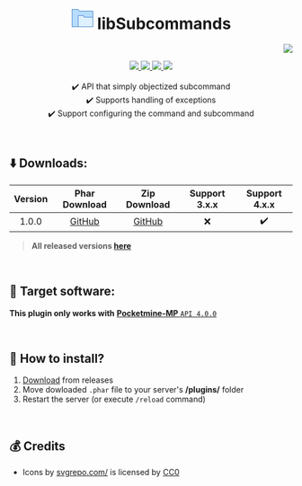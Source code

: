 <h1 align="center"> <img src="data:image/png;base64,iVBORw0KGgoAAAANSUhEUgAAACgAAAAoCAYAAACM/rhtAAAABmJLR0QA/wD/AP+gvaeTAAABKklEQVRYhWNgGAWjYGABIwMDA4N7x/H/xGpgZWbq21JqXkw7J6ECFhgjP8ScoOLvP38zrNp/Ld275yTj1hLzIpq6DAqYSFHMyc7KEOaoxc3DwZbm3XOyj1aOQgbwKCYmBGEAGpJfP3z5wU0zlzEwMOyssGRkIawME3CyszLEe+jT1HET15xkYGAgMYoHAow6kFIw6kBKwaB3IMnFDCz74wOmGlIMVjqyZDkIHZBVDs7IwF2of/n+m6F38w2Go1cYGKyp4EiqRzEPJytDsa8Gw9NXHxiOXnlMsXlkhSAhAHNk7+YbDBPXPKPILJo4kIEB4sj6MF2y9WfMGK3qqANGHUgpGHUgpWDUgZSCUQdSCkYdSCkYdSClYNA7kOThN3qCnRWWjAPthlEwCgCyl0GEXPxqIgAAAABJRU5ErkJggg=="/> libSubcommands </h1>  
<p align="right">  
  <a href="./README.md">  
    <img src="https://img.shields.io/static/v1?label=%ED%95%9C%EA%B5%AD%EC%96%B4&message=%EB%A1%9C+%EC%9D%BD%EA%B8%B0&labelColor=success">  
  </a>
</p>  
<p align="center">  
  <a href="https://poggit.pmmp.io/ci/Blugin/libSubcommands-PMMP/~">  
    <img src="https://poggit.pmmp.io/ci.shield/Blugin/libSubcommands-PMMP/~?style=flat-square">  
  </a>  
  <a href="https://github.com/Blugin/libSubcommands-PMMP/releases">  
    <img src="https://img.shields.io/github/release/Blugin/libSubcommands-PMMP.svg?style=flat-square">  
  </a>  
  <a href="https://github.com/Blugin/libSubcommands-PMMP/releases">  
    <img src="https://img.shields.io/github/downloads/Blugin/libSubcommands-PMMP/total.svg?style=flat-square">  
  </a>  
  </a>  
  <a href="https://github.com/Blugin/libSubcommands-PMMP/blob/master/LICENSE">  
    <img src="https://img.shields.io/github/license/Blugin/libSubcommands-PMMP.svg?style=flat-square">  
  </a>  
  <br>
  <br> ✔️ API that simply objectized subcommand  
  <br> ✔️ Supports handling of exceptions  
  <br> ✔️ Support configuring the command and subcommand
</p>  
  
<br>  
  
## ⬇️ Downloads:  
  
| Version | Phar Download | Zip Download | Support 3.x.x | Support 4.x.x |
| :-----: | :-----------: | :----------: | :-----------: | :-----------: |
| 1.0.0 | [GitHub](https://github.com/Blugin/libSubcommands-PMMP/releases/download/1.0.0/libSubcommands_v1.0.0.phar) | [GitHub](https://github.com/Blugin/libSubcommands-PMMP/archive/1.0.0.zip) | ❌ | ✔️ |
  
> **All released versions [here](https://github.com/Blugin/libSubcommands-PMMP/releases)**  
  
<br>  
  
## 📁 Target software:  
**This plugin only works with** [**Pocketmine-MP** `API 4.0.0`](https://github.com/pmmp/PocketMine-MP/tree/master)
  
<br>  
  
## 🔧 How to install?  
1) [Download](https://github.com/Blugin/libSubcommands-PMMP/releases) from releases
2) Move dowloaded `.phar` file to your server's **/plugins/** folder  
3) Restart the server (or execute `/reload` command)
  
<br>  
  
## 💰 Credits 
- Icons by [svgrepo.com/](https://www.svgrepo.com) is licensed by [CC0](https://creativecommons.org/share-your-work/public-domain/cc0/)  
